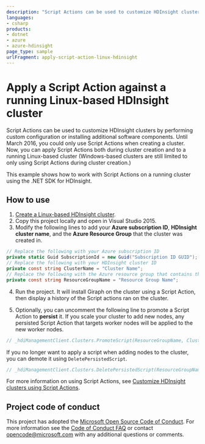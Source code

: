 ```yaml
---
description: "Script Actions can be used to customize HDInsight clusters by performing custom configuration or installing additional components."
languages:
- csharp
products:
- dotnet
- azure
- azure-hdinsight
page_type: sample
urlFragment: apply-script-action-linux-hdinsight
---
```


# Apply a Script Action against a running Linux-based HDInsight cluster

Script Actions can be used to customize HDInsight clusters by performing custom configuration or installing additional software components. Until March 2016, you could only use Script Actions when creating a cluster. Now, you can apply Script Actions both during cluster creation and to a running Linux-based cluster (Windows-based clusters are still limited to only using Script Actions during cluster creation.)

This example shows how to work with Script Actions on a running cluster using the .NET SDK for HDInsight.

## How to use

1. [Create a Linux-based HDInsight cluster](https://docs.microsoft.com/azure/hdinsight/hdinsight-hadoop-provision-linux-clusters).
2. Copy this project locally and open in Visual Studio 2015.
3. Modify the following lines to add your __Azure subscription ID__, __HDInsight cluster name__, and the __Azure Resource Group__ that the cluster was created in.
```csharp
// Replace the following with your Azure subscription ID    
private static Guid SubscriptionId = new Guid("Subscription ID GUID");
// Replace the following with your HDInsight cluster ID
private const string ClusterName = "Cluster Name";
// Replace the following with the Azure resource group that contains the cluster
private const string ResourceGroupName = "Resource Group Name";
```
4. Run the project. It will install Giraph on the cluster using a Script Action, then display a history of the Script actions ran on the cluster.

5. Optionally, you can uncomment the following line to promote a Script Action to __persist__ it. If you scale your cluster to add new nodes, any persisted Script Action that targets worker nodes will be applied to the new worker nodes.
```csharp
// _hdiManagementClient.Clusters.PromoteScript(ResourceGroupName, ClusterName, <scriptexecutionid>);
```
If you no longer want to apply a script when adding nodes to the cluster, you can demote it using `DeletePersistedScript`.
```csharp
// _hdiManagementClient.Clusters.DeletePersistedScript(ResourceGroupName, ClusterName, "<scriptname>");
```
For more information on using Script Actions, see [Customize HDInsight clusters using Script Actions](https://azure.microsoft.com/documentation/articles/hdinsight-hadoop-customize-cluster-linux/).

## Project code of conduct

This project has adopted the [Microsoft Open Source Code of Conduct](https://opensource.microsoft.com/codeofconduct/). For more information see the [Code of Conduct FAQ](https://opensource.microsoft.com/codeofconduct/faq/) or contact [opencode@microsoft.com](mailto:opencode@microsoft.com) with any additional questions or comments.
